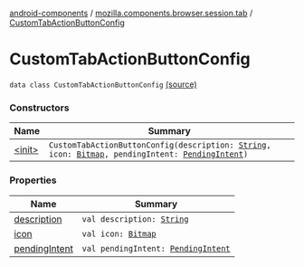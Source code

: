 [android-components](../../index.md) / [mozilla.components.browser.session.tab](../index.md) / [CustomTabActionButtonConfig](./index.md)

# CustomTabActionButtonConfig

`data class CustomTabActionButtonConfig` [(source)](https://github.com/mozilla-mobile/android-components/blob/master/components/browser/session/src/main/java/mozilla/components/browser/session/tab/CustomTabConfig.kt#L196)

### Constructors

| Name | Summary |
|---|---|
| [&lt;init&gt;](-init-.md) | `CustomTabActionButtonConfig(description: `[`String`](https://kotlinlang.org/api/latest/jvm/stdlib/kotlin/-string/index.html)`, icon: `[`Bitmap`](https://developer.android.com/reference/android/graphics/Bitmap.html)`, pendingIntent: `[`PendingIntent`](https://developer.android.com/reference/android/app/PendingIntent.html)`)` |

### Properties

| Name | Summary |
|---|---|
| [description](description.md) | `val description: `[`String`](https://kotlinlang.org/api/latest/jvm/stdlib/kotlin/-string/index.html) |
| [icon](icon.md) | `val icon: `[`Bitmap`](https://developer.android.com/reference/android/graphics/Bitmap.html) |
| [pendingIntent](pending-intent.md) | `val pendingIntent: `[`PendingIntent`](https://developer.android.com/reference/android/app/PendingIntent.html) |
